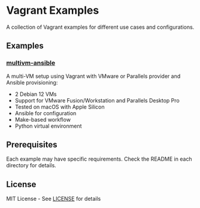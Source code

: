 # Vagrant Examples

A collection of Vagrant examples for different use cases and configurations.

## Examples

### [multivm-ansible](multivm-ansible/)

A multi-VM setup using Vagrant with VMware or Parallels provider and Ansible provisioning:
- 2 Debian 12 VMs
- Support for VMware Fusion/Workstation and Parallels Desktop Pro
- Tested on macOS with Apple Silicon
- Ansible for configuration
- Make-based workflow
- Python virtual environment

## Prerequisites

Each example may have specific requirements. Check the README in each directory for details.

## License

MIT License - See [LICENSE](LICENSE) for details 
